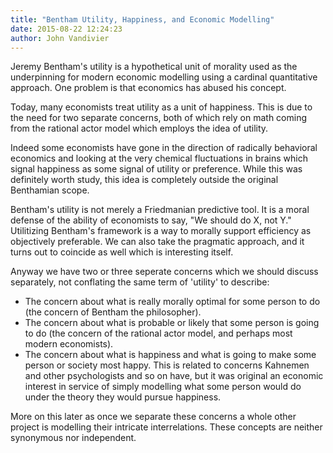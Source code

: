 ```yaml
---
title: "Bentham Utility, Happiness, and Economic Modelling"
date: 2015-08-22 12:24:23
author: John Vandivier
---
```




Jeremy Bentham's utility is a hypothetical unit of morality used as the underpinning for modern economic modelling using a cardinal quantitative approach. One problem is that economics has abused his concept.

Today, many economists treat utility as a unit of happiness. This is due to the need for two separate concerns, both of which rely on math coming from the rational actor model which employs the idea of utility.

Indeed some economists have gone in the direction of radically behavioral economics and looking at the very chemical fluctuations in brains which signal happiness as some signal of utility or preference. While this was definitely worth study, this idea is completely outside the original Benthamian scope.

Bentham's utility is not merely a Friedmanian predictive tool. It is a moral defense of the ability of economists to say, \"We should do X, not Y.\" Utilitizing Bentham's framework is a way to morally support efficiency as objectively preferable. We can also take the pragmatic approach, and it turns out to coincide as well which is interesting itself.

Anyway we have two or three seperate concerns which we should discuss separately, not conflating the same term of 'utility' to describe:
<ul>
	<li>The concern about what is really morally optimal for some person to do (the concern of Bentham the philosopher).</li>
	<li>The concern about what is probable or likely that some person is going to do (the concern of the rational actor model, and perhaps most modern economists).</li>
	<li>The concern about what is happiness and what is going to make some person or society most happy. This is related to concerns Kahnemen and other psychologists and so on have, but it was original an economic interest in service of simply modelling what some person would do under the theory they would pursue happiness.</li>
</ul>
More on this later as once we separate these concerns a whole other project is modelling their intricate interrelations. These concepts are neither synonymous nor independent.